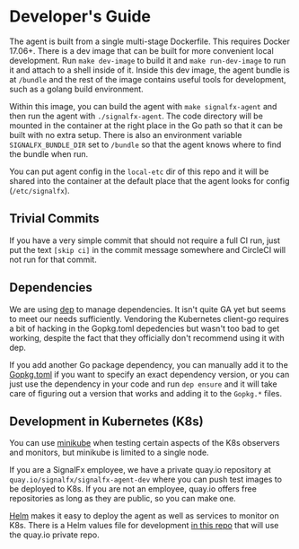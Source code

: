 # Developer's Guide

The agent is built from a single multi-stage Dockerfile. This requires Docker
17.06+.  There is a dev image that can be built for more convenient local
development. Run `make dev-image` to build it and `make run-dev-image` to run
it and attach to a shell inside of it.  Inside this dev image, the agent bundle
is at `/bundle` and the rest of the image contains useful tools for
development, such as a golang build environment.

Within this image, you can build the agent with `make signalfx-agent` and then
run the agent with `./signalfx-agent`.  The code directory will be mounted in
the container at the right place in the Go path so that it can be built with no
extra setup.  There is also an environment variable `SIGNALFX_BUNDLE_DIR` set
to `/bundle` so that the agent knows where to find the bundle when run.

You can put agent config in the `local-etc` dir of this repo and it will be
shared into the container at the default place that the agent looks for config
(`/etc/signalfx`).

## Trivial Commits
If you have a very simple commit that should not require a full CI run, just
put the text `[skip ci]` in the commit message somewhere and CircleCI will not
run for that commit.

## Dependencies

We are using [dep](https://github.com/golang/dep) to manage dependencies.  It
isn't quite GA yet but seems to meet our needs sufficiently.  Vendoring the
Kubernetes client-go requires a bit of hacking in the Gopkg.toml depedencies
but wasn't too bad to get working, despite the fact that they officially don't
recommend using it with dep.

If you add another Go package dependency, you can manually add it to the
[Gopkg.toml](../Gopkg.toml) if you want to specify an exact dependency version,
or you can just use the dependency in your code and run `dep ensure` and it
will take care of figuring out a version that works and adding it to the
`Gopkg.*` files.

## Development in Kubernetes (K8s)

You can use [minikube](https://github.com/kubernetes/minikube) when testing
certain aspects of the K8s observers and monitors, but minikube is limited to a
single node.

If you are a SignalFx employee, we have a private quay.io repository at
`quay.io/signalfx/signalfx-agent-dev` where you can push test images to be
deployed to K8s.  If you are not an employee, quay.io offers free repositories
as long as they are public, so you can make one.

[Helm](https://github.com/kubernetes/helm) makes it easy to deploy the agent as
well as services to monitor on K8s.  There is a Helm values file for
development [in this repo](../deployments/helm-dev-values.yaml]) that will use
the quay.io private repo.

